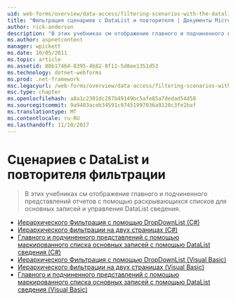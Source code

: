```yaml
---
uid: web-forms/overview/data-access/filtering-scenarios-with-the-datalist-and-repeater/index
title: "Фильтрация сценариев с DataList и повторителя | Документы Microsoft"
author: rick-anderson
description: "В этих учебниках см отображение главного и подчиненного представлений отчетов с помощью раскрывающихся списков для основных записей и управления DataList сведения."
ms.author: aspnetcontent
manager: wpickett
ms.date: 10/05/2011
ms.topic: article
ms.assetid: 80b17464-8395-4b82-8f11-5d8ee1351d53
ms.technology: dotnet-webforms
ms.prod: .net-framework
msc.legacyurl: /web-forms/overview/data-access/filtering-scenarios-with-the-datalist-and-repeater
msc.type: chapter
ms.openlocfilehash: a8a1c2301dc287b49149bc5afe85a7dedad54d58
ms.sourcegitcommit: 9a9483aceb34591c97451997036a9120c3fe2baf
ms.translationtype: MT
ms.contentlocale: ru-RU
ms.lasthandoff: 11/10/2017
---
```

<a name="filtering-scenarios-with-the-datalist-and-repeater"></a>Сценариев с DataList и повторителя фильтрации
====================
> В этих учебниках см отображение главного и подчиненного представлений отчетов с помощью раскрывающихся списков для основных записей и управления DataList сведения.


- [Иерархического Фильтрация с помощью DropDownList (C#)](master-detail-filtering-with-a-dropdownlist-datalist-cs.md)
- [Иерархического фильтрации на двух страницах (C#)](master-detail-filtering-acess-two-pages-datalist-cs.md)
- [Главного и подчиненного представлений с помощью маркированного списка основных записей с помощью DataList сведения (C#)](master-detail-using-a-bulleted-list-of-master-records-with-a-details-datalist-cs.md)
- [Иерархического Фильтрация с помощью DropDownList (Visual Basic)](master-detail-filtering-with-a-dropdownlist-datalist-vb.md)
- [Иерархического фильтрации на двух страницах (Visual Basic)](master-detail-filtering-acess-two-pages-datalist-vb.md)
- [Главного и подчиненного представлений с помощью маркированного списка основных записей с помощью DataList сведения (Visual Basic)](master-detail-using-a-bulleted-list-of-master-records-with-a-details-datalist-vb.md)
